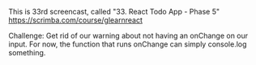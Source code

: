 This is 33rd screencast, called "33. React Todo App - Phase 5"<br />
https://scrimba.com/course/glearnreact


Challenge: Get rid of our warning about not having an onChange on our input. For now, the function that runs onChange can simply console.log something.
